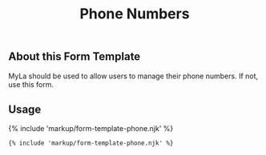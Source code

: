 ﻿---
title: Phone Numbers
summary: The Phone Numbers block allows the user to manage their phone numbers.
tags: form-templates
layout: guide
eleventyNavigation:
  key: Phone Numbers
  parent: Form Templates
  order: 6
  excerpt: The Phone Numbers block allows the user to manage their phone numbers.
  img: /img/illustrations/illus-phone-numbers.svg
---

## About this Form Template

MyLa should be used to allow users to manage their phone numbers. If not, use this form.

## Usage

{% include 'markup/form-template-phone.njk' %}

``` html
{% include 'markup/form-template-phone.njk' %}
```
